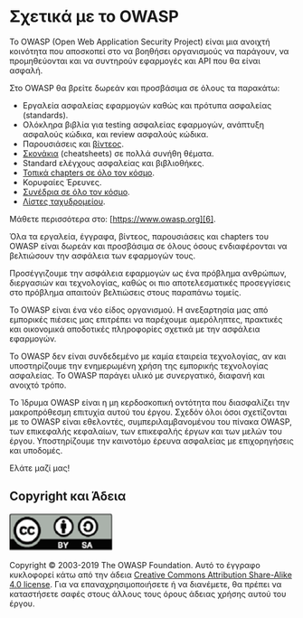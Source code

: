 Σχετικά με το OWASP
===========

Το OWASP (Open Web Application Security Project) είναι μια ανοιχτή κοινότητα
που αποσκοπεί στο να βοηθήσει οργανισμούς να παράγουν, να προμηθεύονται και 
να συντηρούν εφαρμογές και API που θα είναι ασφαλή.

Στο OWASP θα βρείτε δωρεάν και προσβάσιμα σε όλους τα παρακάτω:

* Εργαλεία ασφαλείας εφαρμογών καθώς και πρότυπα ασφαλείας (standards).
* Ολόκληρα βιβλία για testing ασφαλείας εφαρμογών, ανάπτυξη ασφαλούς κώδικα, και 
review ασφαλούς κώδικα.
* Παρουσιάσεις και [βίντεος][1].
* [Σκονάκια][2] (cheatsheets) σε πολλά συνήθη θέματα.
* Standard ελέγχους ασφαλείας και βιβλιοθήκες.
* [Τοπικά chapters σε όλο τον κόσμο][3].
* Κορυφαίες Έρευνες.
* [Συνέδρια σε όλο τον κόσμο][4].
* [Λίστες ταχυδρομείου][5].

Μάθετε περισσότερα στο: [https://www.owasp.org][6].

Όλα τα εργαλεία, έγγραφα, βίντεος, παρουσιάσεις και chapters του OWASP είναι
δωρεάν και προσβάσιμα σε όλους όσους ενδιαφέρονται να βελτιώσουν την ασφάλεια
των εφαρμογών τους.

Προσέγγιζουμε την ασφάλεια εφαρμογών ως ένα πρόβλημα ανθρώπων, 
διεργασιών και τεχνολογίας, καθώς οι πιο αποτελεσματικές προσεγγίσεις 
στο πρόβλημα απαιτούν βελτιώσεις στους παραπάνω τομείς.

Το OWASP είναι ένα νέο είδος οργανισμού. Η ανεξαρτησία μας από εμπορικές πιέσεις
μας επιτρέπει να παρέχουμε αμερόληπτες, πρακτικές και οικονομικά αποδοτικές 
πληροφορίες σχετικά με την ασφάλεια εφαρμογών.

Το OWASP δεν είναι συνδεδεμένο με καμία εταιρεία τεχνολογίας, αν και υποστηρίζουμε την
ενημερωμένη χρήση της εμπορικής τεχνολογίας ασφαλείας. Το OWASP παράγει υλικό με 
συνεργατικό, διαφανή και ανοιχτό τρόπο.

Το Ίδρυμα OWASP είναι η μη κερδοσκοπική οντότητα που διασφαλίζει την μακροπρόθεσμη επιτυχία
αυτού του έργου. Σχεδόν όλοι όσοι σχετίζονται με το OWASP είναι εθελοντές,
συμπεριλαμβανομένου του πίνακα OWASP, των επικεφαλής κεφαλαίων, των επικεφαλής έργων και των 
μελών του έργου. Υποστηρίζουμε την καινοτόμο έρευνα ασφαλείας με επιχορηγήσεις και υποδομές.

Ελάτε μαζί μας!

## Copyright και Άδεια

![license](images/license.png)

Copyright © 2003-2019 The OWASP Foundation. Αυτό το έγγραφο κυκλοφορεί κάτω από την άδεια
[Creative Commons Attribution Share-Alike 4.0 license][7]. Για να επαναχρησιμοποιήσετε ή 
να διανέμετε, θα πρέπει να καταστήσετε σαφές στους άλλους τους όρους άδειας χρήσης αυτού του έργου.

[1]: https://www.youtube.com/user/OWASPGLOBAL
[2]: https://www.owasp.org/index.php/OWASP_Cheat_Sheet_Series
[3]: https://www.owasp.org/index.php/OWASP_Chapter
[4]: https://www.owasp.org/index.php/Category:OWASP_AppSec_Conference
[5]: https://lists.owasp.org/mailman/listinfo
[6]: https://www.owasp.org
[7]: http://creativecommons.org/licenses/by-sa/4.0/
